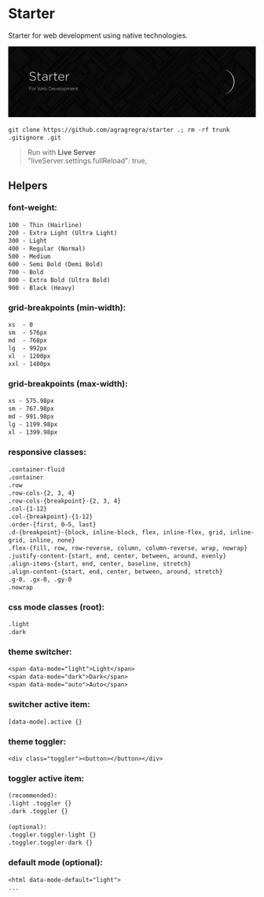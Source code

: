 # Starter
Starter for web development using native technologies.

![Starter](https://raw.githubusercontent.com/agragregra/starter/main/public/images/preview.jpg)
```
git clone https://github.com/agragregra/starter .; rm -rf trunk .gitignore .git
```

> Run with **Live Server**  
> "liveServer.settings.fullReload": true,

## Helpers

### font-weight:
```
100 - Thin (Hairline)
200 - Extra Light (Ultra Light)
300 - Light
400 - Regular (Normal)
500 - Medium
600 - Semi Bold (Demi Bold)
700 - Bold
800 - Extra Bold (Ultra Bold)
900 - Black (Heavy)
```

### grid-breakpoints (min-width):
```
xs  - 0
sm  - 576px
md  - 768px
lg  - 992px
xl  - 1200px
xxl - 1400px
```

### grid-breakpoints (max-width):
```
xs - 575.98px
sm - 767.98px
md - 991.98px
lg - 1199.98px
xl - 1399.98px
```

### responsive classes:
```
.container-fluid
.container
.row
.row-cols-{2, 3, 4}
.row-cols-{breakpoint}-{2, 3, 4}
.col-{1-12}
.col-{breakpoint}-{1-12}
.order-{first, 0–5, last}
.d-{breakpoint}-{block, inline-block, flex, inline-flex, grid, inline-grid, inline, none}
.flex-{fill, row, row-reverse, column, column-reverse, wrap, nowrap}
.justify-content-{start, end, center, between, around, evenly}
.align-items-{start, end, center, baseline, stretch}
.align-content-{start, end, center, between, around, stretch}
.g-0, .gx-0, .gy-0
.nowrap
```

### css mode classes (root):
```
.light
.dark
```

### theme switcher:
```
<span data-mode="light">Light</span>
<span data-mode="dark">Dark</span>
<span data-mode="auto">Auto</span>
```

### switcher active item:
```
[data-mode].active {}
```

### theme toggler:
```
<div class="toggler"><button></button></div>
```

### toggler active item:
```
(recommended):
.light .toggler {}
.dark .toggler {}

(optional):
.toggler.toggler-light {}
.toggler.toggler-dark {}
```

### default mode (optional):
```
<html data-mode-default="light">
...
```
